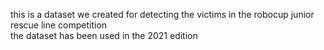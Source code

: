 this is a dataset we created for detecting the victims in the robocup junior rescue line competition  
the dataset has been used in the 2021 edition

